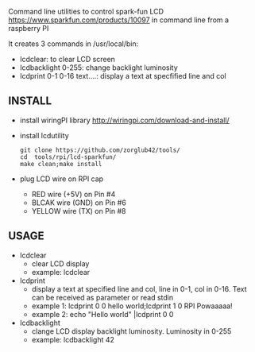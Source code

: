 Command line utilities to control spark-fun LCD https://www.sparkfun.com/products/10097 in command line from a raspberry PI

It creates 3 commands in /usr/local/bin:
  - lcdclear: to clear LCD screen
  - lcdbacklight 0-255: change backlight luminosity
  - lcdprint 0-1 0-16 text....: display a text at specfified line and col
  
INSTALL
---------
  * install wiringPI library http://wiringpi.com/download-and-install/
  * install lcdutility

		git clone https://github.com/zorglub42/tools/
		cd  tools/rpi/lcd-sparkfun/
		make clean;make install
  * plug LCD wire on RPI cap
     * RED wire (+5V) on Pin #4
     * BLCAK wire (GND) on Pin #6
     * YELLOW wire (TX) on Pin #8


USAGE
-------
  * lcdclear
    * clear LCD display
    * example: lcdclear   
  * lcdprint
    * display a text at specified line and col, line in 0-1, col in 0-16. Text can be received as parameter or read stdin
    * example 1: lcdprint 0 0 hello world;lcdprint 1 0 RPI Powaaaaa!
    * example 2: echo "Hello world" |lcdprint 0 0 
  * lcdbacklight
    * clange LCD display backlight luminosity. Luminosity in 0-255
    * example: lcdbacklight 42
